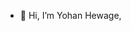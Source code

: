 - 👋 Hi, I’m Yohan Hewage, 
      

<!---
yohanhewage/yohanhewage is a ✨ special ✨ repository because its `README.md` (this file) appears on your GitHub profile.
You can click the Preview link to take a look at your changes.
--->
